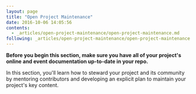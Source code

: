 ```yaml
---
layout: page
title: "Open Project Maintenance"
date: 2016-10-06 14:05:56
contents:
  - _articles/open-project-maintenance/open-project-maintenance.md
following: _articles/open-project-maintenance/open-project-maintenance.md
---
```


**Before you begin this section, make sure you have all of your project's online and event documentation up-to-date in your repo.**

In this section, you'll learn how to steward your project and its community by mentoring contributors and developing an explicit plan to maintain your project's key content.